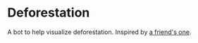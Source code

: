 # Deforestation
A bot to help visualize deforestation. Inspired by [a friend's one](https://gitlab.com/wishiwasrubin/fwbot).
